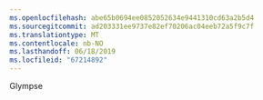 ```yaml
---
ms.openlocfilehash: abe65b0694ee0852052634e9441310cd63a2b5d4
ms.sourcegitcommit: ad203331ee9737e82ef70206ac04eeb72a5f9c7f
ms.translationtype: MT
ms.contentlocale: nb-NO
ms.lasthandoff: 06/18/2019
ms.locfileid: "67214892"
---
```

Glympse